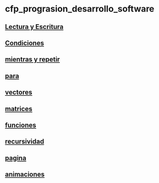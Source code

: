# cfp_prograsion_desarrollo_software

## [Lectura y Escritura](./pseudocodigo/lectura_escritura)

## [Condiciones](./pseudocodigo/condiciones)

## [mientras y repetir](./pseudocodigo/mientras%20y%20repetir)

## [para](./pseudocodigo/para)

## [vectores](./pseudocodigo/vectores)

## [matrices](./pseudocodigo/matrices)

## [funciones](./pseudocodigo/funciones)

## [recursividad](./pseudocodigo/recursividad)

## [pagina](./pseudocodigo/pagina)

## [animaciones](./pseudocodigo/animaciones)
